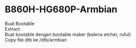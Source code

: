 # B860H-HG680P-Armbian

Buat Bootable  
Extract  
Buat bootable dengan bootable maker (balena etcher, ruful)  
Copy file dtb ke /dtb/armbian  
